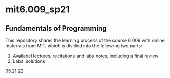 # mit6.009_sp21

## Fundamentals of Programming

This repository shares the learning process of the course 6.009 with online materials from MIT, which is divided into the following two parts:

1. Availabel lectures, recitations and labs notes, including a final review
2. Labs' solutions

05.21.22
